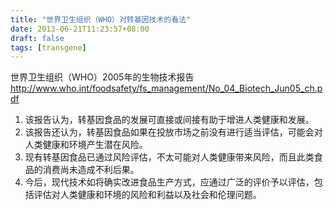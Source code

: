```yaml
---
title: "世界卫生组织（WHO）对转基因技术的看法"
date: 2013-06-21T11:23:57+08:00
draft: false
tags: [transgene]
---
```


世界卫生组织（WHO）2005年的生物技术报告 <http://www.who.int/foodsafety/fs_management/No_04_Biotech_Jun05_ch.pdf>

1. 该报告认为，转基因食品的发展可直接或间接有助于增进人类健康和发展。
2. 该报告还认为，转基因食品如果在投放市场之前没有进行适当评估，可能会对人类健康和环境产生潜在风险。
3. 现有转基因食品已通过风险评估，不太可能对人类健康带来风险，而且此类食品的消费尚未造成不利后果。
4. 今后，现代技术如将确实改进食品生产方式，应通过广泛的评价予以评估，包括评估对人类健康和环境的风险和利益以及社会和伦理问题。

<!--more-->

